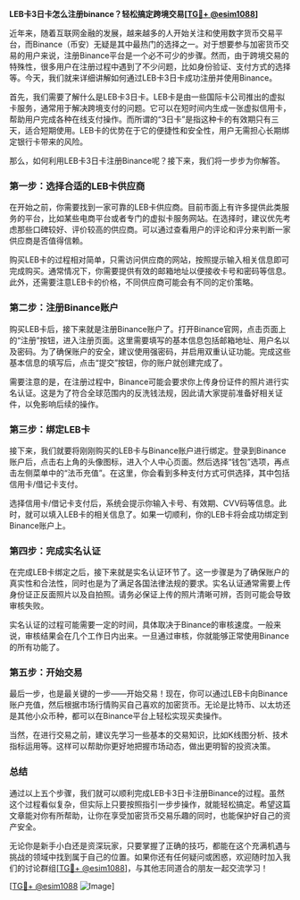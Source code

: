 **LEB卡3日卡怎么注册binance？轻松搞定跨境交易[[TG💪+ @esim1088](https://t.me/s/esim1088)]**

近年来，随着互联网金融的发展，越来越多的人开始关注和使用数字货币交易平台，而Binance（币安）无疑是其中最热门的选择之一。对于想要参与加密货币交易的用户来说，注册Binance平台是一个必不可少的步骤。然而，由于跨境交易的特殊性，很多用户在注册过程中遇到了不少问题，比如身份验证、支付方式的选择等。今天，我们就来详细讲解如何通过LEB卡3日卡成功注册并使用Binance。

首先，我们需要了解什么是LEB卡3日卡。LEB卡是由一些国际卡公司推出的虚拟卡服务，通常用于解决跨境支付的问题。它可以在短时间内生成一张虚拟信用卡，帮助用户完成各种在线支付操作。而所谓的“3日卡”是指这种卡的有效期只有三天，适合短期使用。LEB卡的优势在于它的便捷性和安全性，用户无需担心长期绑定银行卡带来的风险。

那么，如何利用LEB卡3日卡注册Binance呢？接下来，我们将一步步为你解答。

### 第一步：选择合适的LEB卡供应商

在开始之前，你需要找到一家可靠的LEB卡供应商。目前市面上有许多提供此类服务的平台，比如某些电商平台或者专门的虚拟卡服务网站。在选择时，建议优先考虑那些口碑较好、评价较高的供应商。可以通过查看用户的评论和评分来判断一家供应商是否值得信赖。

购买LEB卡的过程相对简单，只需访问供应商的网站，按照提示输入相关信息即可完成购买。通常情况下，你需要提供有效的邮箱地址以便接收卡号和密码等信息。此外，还需要注意LEB卡的价格，不同供应商可能会有不同的定价策略。

### 第二步：注册Binance账户

购买LEB卡后，接下来就是注册Binance账户了。打开Binance官网，点击页面上的“注册”按钮，进入注册页面。这里需要填写的基本信息包括邮箱地址、用户名以及密码。为了确保账户的安全，建议使用强密码，并启用双重认证功能。完成这些基本信息的填写后，点击“提交”按钮，你的账户就创建完成了。

需要注意的是，在注册过程中，Binance可能会要求你上传身份证件的照片进行实名认证。这是为了符合全球范围内的反洗钱法规，因此请大家提前准备好相关证件，以免影响后续的操作。

### 第三步：绑定LEB卡

接下来，我们就要将刚刚购买的LEB卡与Binance账户进行绑定。登录到Binance账户后，点击右上角的头像图标，进入个人中心页面。然后选择“钱包”选项，再点击左侧菜单中的“法币充值”。在这里，你会看到多种支付方式可供选择，其中包括信用卡/借记卡支付。

选择信用卡/借记卡支付后，系统会提示你输入卡号、有效期、CVV码等信息。此时，就可以填入LEB卡的相关信息了。如果一切顺利，你的LEB卡将会成功绑定到Binance账户上。

### 第四步：完成实名认证

在完成LEB卡绑定之后，接下来就是实名认证环节了。这一步骤是为了确保账户的真实性和合法性，同时也是为了满足各国法律法规的要求。实名认证通常需要上传身份证正反面照片以及自拍照。请务必保证上传的照片清晰可辨，否则可能会导致审核失败。

实名认证的过程可能需要一定的时间，具体取决于Binance的审核速度。一般来说，审核结果会在几个工作日内出来。一旦通过审核，你就能够正常使用Binance的所有功能了。

### 第五步：开始交易

最后一步，也是最关键的一步——开始交易！现在，你可以通过LEB卡向Binance账户充值，然后根据市场行情购买自己喜欢的加密货币。无论是比特币、以太坊还是其他小众币种，都可以在Binance平台上轻松实现买卖操作。

当然，在进行交易之前，建议先学习一些基本的交易知识，比如K线图分析、技术指标运用等。这样可以帮助你更好地把握市场动态，做出更明智的投资决策。

### 总结

通过以上五个步骤，我们就可以顺利完成LEB卡3日卡注册Binance的过程。虽然这个过程看似复杂，但实际上只要按照指引一步步操作，就能轻松搞定。希望这篇文章能对你有所帮助，让你在享受加密货币交易乐趣的同时，也能保护好自己的资产安全。

无论你是新手小白还是资深玩家，只要掌握了正确的技巧，都能在这个充满机遇与挑战的领域中找到属于自己的位置。如果你还有任何疑问或困惑，欢迎随时加入我们的讨论群组[[TG💪+ @esim1088](https://t.me/s/esim1088)]，与其他志同道合的朋友一起交流学习！

[[TG💪+ @esim1088](https://t.me/s/esim1088) ![Image](https://i.postimg.cc/4NQfJmqS/Snipaste-2025-05-13-00-14-12.png)]
